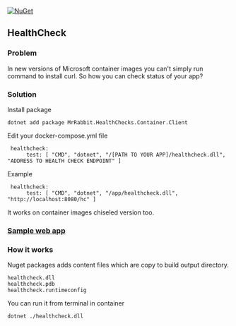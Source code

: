 [![NuGet](https://img.shields.io/nuget/v/MrRabbit.HealthChecks.Container.Client)](https://www.nuget.org/packages/MrRabbit.HealthChecks.Container.Client/)

## HealthCheck

### Problem
In new versions of Microsoft container images you can't simply run command to install curl. 
So how you can check status of your app?

### Solution
Install package
```
dotnet add package MrRabbit.HealthChecks.Container.Client 
```

Edit your docker-compose.yml file
```
 healthcheck:
      test: [ "CMD", "dotnet", "/[PATH TO YOUR APP]/healthcheck.dll", "ADDRESS TO HEALTH CHECK ENDPOINT" ]
```

Example
```
 healthcheck:
      test: [ "CMD", "dotnet", "/app/healthcheck.dll", "http://localhost:8080/hc" ]
```

It works on container images chiseled version too.

### [Sample web app](https://github.com/lkroliko/HealthCheck/blob/develop/docs/SAMPLE.md)

### How it works
Nuget packages adds content files which are copy to build output directory.
```
healthcheck.dll
healthcheck.pdb
healthcheck.runtimeconfig
```
You can run it from terminal in container
```
dotnet ./healthcheck.dll
```
